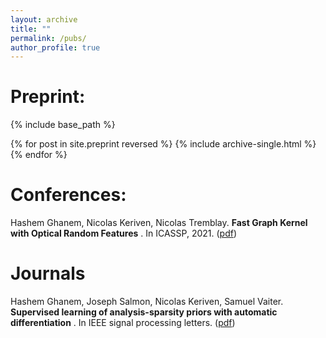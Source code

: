 ```yaml
---
layout: archive
title: ""
permalink: /pubs/
author_profile: true
---
```


# Preprint: 

{% include base_path %}

{% for post in site.preprint reversed %}
  {% include archive-single.html %}
{% endfor %}


# Conferences: 
Hashem Ghanem, Nicolas Keriven, Nicolas Tremblay. **Fast Graph Kernel with Optical Random Features** . In ICASSP, 2021. ([pdf](https://arxiv.org/pdf/2010.08270.pdf))

# Journals
Hashem Ghanem, Joseph Salmon, Nicolas Keriven, Samuel Vaiter. **Supervised learning of analysis-sparsity priors with automatic differentiation** . In IEEE signal processing letters. ([pdf](https://arxiv.org/pdf/2112.07990.pdf))


